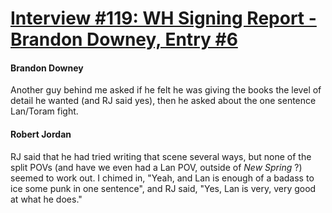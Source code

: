 # [Interview #119: WH Signing Report - Brandon Downey, Entry #6](https://www.theoryland.com/intvmain.php?i=119#6)

#### Brandon Downey

Another guy behind me asked if he felt he was giving the books the level of detail he wanted (and RJ said yes), then he asked about the one sentence Lan/Toram fight.

#### Robert Jordan

RJ said that he had tried writing that scene several ways, but none of the split POVs (and have we even had a Lan POV, outside of
*New Spring*
?) seemed to work out. I chimed in, "Yeah, and Lan is enough of a badass to ice some punk in one sentence", and RJ said, "Yes, Lan is very, very good at what he does."

